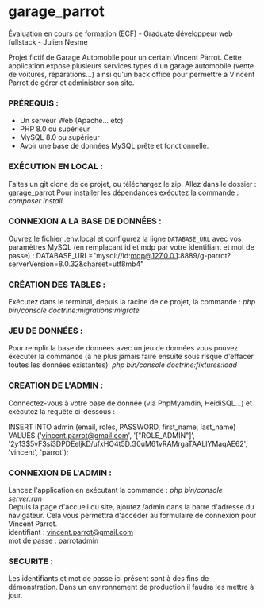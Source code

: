 # garage_parrot
Évaluation en cours de formation (ECF) - Graduate développeur web fullstack - Julien Nesme

Projet fictif de Garage Automobile pour un certain Vincent Parrot. Cette application expose plusieurs services types d'un garage automobile (vente de voitures, réparations...) ainsi qu'un back office pour permettre à Vincent Parrot de gérer et administrer son site.

<h3>PRÉREQUIS :</h3>

- Un serveur Web (Apache... etc)
- PHP 8.0 ou supérieur
- MySQL 8.0 ou supérieur
- Avoir une base de données MySQL prête et fonctionnelle.

<h3>EXÉCUTION EN LOCAL :</h3>

Faites un git clone de ce projet, ou téléchargez le zip.
Allez dans le dossier : garage_parrot
Pour installer les dépendances exécutez la commande : <i>composer install</i>

<h3>CONNEXION A LA BASE DE DONNÉES :</h3>

Ouvrez le fichier .env.local et configurez la ligne `DATABASE_URL` avec vos paramètres MySQL (en remplacant id et mdp par votre identifiant et mot de passe) : DATABASE_URL="mysql://id:mdp@127.0.0.1:8889/g-parrot?serverVersion=8.0.32&charset=utf8mb4"  

<h3>CRÉATION DES TABLES :</h3>

Exécutez dans le terminal, depuis la racine de ce projet, la commande :
<i>php bin/console doctrine:migrations:migrate</i>

<h3>JEU DE DONNÉES :</h3>

Pour remplir la base de données avec un jeu de données vous pouvez éxecuter la commande (à ne plus jamais faire ensuite sous risque d'effacer toutes les données existantes):
<i>php bin/console doctrine:fixtures:load</i>

<h3>CREATION DE L'ADMIN :</h3>

Connectez-vous à votre base de donnée (via PhpMyamdin, HeidiSQL...) et exécutez la requête ci-dessous :

INSERT INTO admin (email, roles, PASSWORD, first_name, last_name)
VALUES ('vincent.parrot@gmail.com', '["ROLE_ADMIN"]', '$2y$13$5vF3si3DPDEeljkD/ufxHO4t5D.G0uM61vRAMrgaTAALlYMaqAE62', 'vincent', 'parrot');

<h3>CONNEXION DE L'ADMIN :</h3>

Lancez l'application en exécutant la commande : <i>php bin/console server:run</i><br>
Depuis la page d'accueil du site, ajoutez /admin dans la barre d'adresse du navigateur. Cela vous permettra d'accéder au formulaire de connexion pour Vincent Parrot.<br>
identifiant : vincent.parrot@gmail.com<br>
mot de passe : parrotadmin

<h3>SECURITE :</h3>

Les identifiants et mot de passe ici présent sont à des fins de démonstration. Dans un environnement de production il faudra les mettre à jour.<br>

